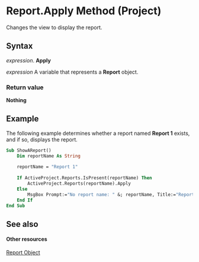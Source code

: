 
# Report.Apply Method (Project)
Changes the view to display the report.

## Syntax

 _expression_. **Apply**

 _expression_ A variable that represents a **Report** object.


### Return value

 **Nothing**


## Example

The following example determines whether a report named  **Report 1** exists, and if so, displays the report.


```vb
Sub ShowAReport()
    Dim reportName As String
    
    reportName = "Report 1"
    
    If ActiveProject.Reports.IsPresent(reportName) Then
        ActiveProject.Reports(reportName).Apply
    Else
        MsgBox Prompt:="No report name: " &; reportName, Title:="Report apply error"
    End If
End Sub
```


## See also


#### Other resources


[Report Object](38ef993e-e5cd-b451-06aa-41eb0e93450e.md)